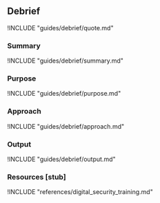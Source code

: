 ## Debrief

!INCLUDE "guides/debrief/quote.md"

### Summary

!INCLUDE "guides/debrief/summary.md"

### Purpose

!INCLUDE "guides/debrief/purpose.md"

### Approach

!INCLUDE "guides/debrief/approach.md"

### Output

!INCLUDE "guides/debrief/output.md"

### Resources [stub]

!INCLUDE "references/digital_security_training.md"
